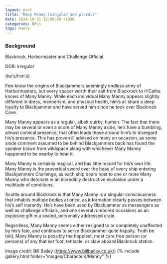 ```yaml
---
layout: post
title: "Many Manny (singular and plural)"
date: 2024-10-31 12:00:00 +1030
categories: NPCs
tags: manny
---
```

### Background
Blackrock, Harbormaster and Challenge Official

DOB: irregular

(he's/him's)



Few know the origins of Blackjammers seemingly endless army of Harbormasters, but every spacer worth their salt from Blackrock to H’Catha knows of Many Manny. While each individual Many Manny appears slightly different in dress, mannerism, and physical health, him’s all share a deep loyalty to Blackjammer and have served him since he took over Blackrock Cove.

Many Manny appears as a regular, albeit quirky, human. The fact that there may be several or even a score of Many Manny aside, he’s have a bumbling, almost comical presence, that often leads those around him’s to disregard his’s presence. This has proven ill advised on many an occasion, as some snide comment assumed to be behind Blackjammers back has found the speaker blown from wildspace along with whichever Many Manny happened to be nearby to hear it.

Many Manny is certainly magical, and has little record for his’s own life. Many Manny is the proverbial sword over the head of every ship entering Blackjammers Challenge, as each ship bears host to one or more Many Manny who detonate in an incredibly destructive explosion under a multitude of conditions.

Scuttle around Blackrock is that Many Manny is a singular consciousness that inhabits multiple bodies at once, as information clearly passes between his’s self instantly. He’s have been used by Blackjammer as messengers as well as challenge officials, and one several rumoured occasions as an explosive gift in a sealed, personally addressed crate.

Regardless, Many Manny seems either resigned to or completely unaffected by his’s fate, and continues to serve Blackjammer quite happily. Truth be told, Many Manny is possibly the happiest, most care free person (or persons) of any that set foot, tentacle, or claw aboard Blackrock station.




Image credit: Bill Bailey (https://www.billbailey.co.uk/)
{% include gallery.html folder="images/Characters/Manny" %}